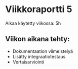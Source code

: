 # Viikkoraportti 5

Aikaa käytetty viikossa: 5h

## Viikon aikana tehty:

- Dokumentaation viimeistelyä
- Lisätty integraatiotestaus
- Vertaisarviointi